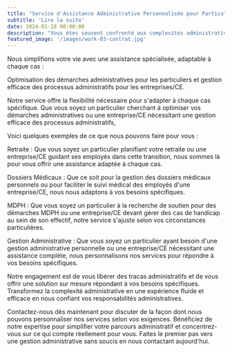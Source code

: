 ```yaml
---
title: "Service d'Assistance Administrative Personnalisée pour Particuliers, Entreprises et Comités d'Entreprise (CE)"
subtitle: 'Lire la suite'
date: 2024-01-28 00:00:00
description: "Vous êtes souvent confronté aux complexités administratives liées à la retraite, aux dossiers médicaux, à la MDPH et à la gestion des documents, que vous soyez particulier, entreprise un CE?" 
featured_image: '/images/work-03-contrat.jpg'
---
```


Nous simplifions votre vie avec une assistance spécialisée, adaptable à chaque cas : 

Optimisation des démarches administratives pour les particuliers et gestion efficace des processus administratifs pour les entreprises/CE.

Notre service offre la flexibilité nécessaire pour s'adapter à chaque cas spécifique. 
Que vous soyez un particulier cherchant à optimiser vos démarches administratives ou une entreprise/CE nécessitant une gestion efficace des processus administratifs, 

Voici quelques exemples de ce que nous pouvons faire pour vous :

Retraite : Que vous soyez un particulier planifiant votre retraite ou une entreprise/CE guidant ses employés dans cette transition, nous sommes là pour vous offrir une assistance adaptée à chaque cas.

Dossiers Médicaux : Que ce soit pour la gestion des dossiers médicaux personnels ou pour faciliter le suivi médical des employés d'une entreprise/CE, nous nous adaptons à vos besoins spécifiques.

MDPH : Que vous soyez un particulier à la recherche de soutien pour des démarches MDPH ou une entreprise/CE devant gérer des cas de handicap au sein de son effectif, notre service s'ajuste selon vos circonstances particulières.

Gestion Administrative : Que vous soyez un particulier ayant besoin d'une gestion administrative personnelle ou une entreprise/CE nécessitant une assistance complète, nous personnalisons nos services pour répondre à vos besoins spécifiques.

Notre engagement est de vous libérer des tracas administratifs et de vous offrir une solution sur mesure répondant à vos besoins spécifiques. Transformez la complexité administrative en une expérience fluide et efficace en nous confiant vos responsabilités administratives.

Contactez-nous dès maintenant pour discuter de la façon dont nous pouvons personnaliser nos services selon vos exigences. Bénéficiez de notre expertise pour simplifier votre parcours administratif et concentrez-vous sur ce qui compte réellement pour vous. Faites le premier pas vers une gestion administrative sans soucis en nous contactant aujourd'hui.

